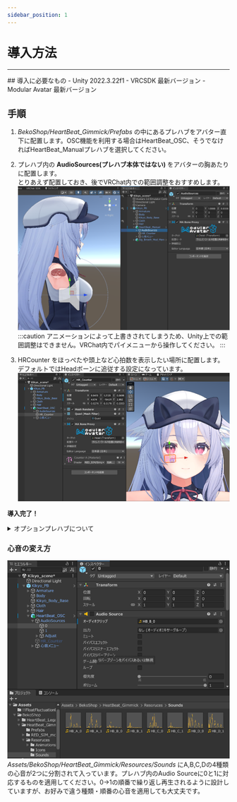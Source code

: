 ```yaml
---
sidebar_position: 1
---
```


# 導入方法
<hr/>
## 導入に必要なもの
- Unity 2022.3.22f1
- VRCSDK 最新バージョン
- Modular Avatar 最新バージョン

## 手順
1. *BekoShop/HeartBeat_Gimmick/Prefabs* の中にあるプレハブをアバター直下に配置します。OSC機能を利用する場合はHeartBeat_OSC、そうでなければHeartBeat_Manualプレハブを選択してください。

1. プレハブ内の **AudioSources(プレハブ本体ではない)** をアバターの胸あたりに配置します。  
とりあえず配置しておき、後でVRChat内での範囲調整をおすすめします。
![音源の配置](contents\HBSetting_d.png)
:::caution
アニメーションによって上書きされてしまうため、Unity上での範囲調整はできません。VRChat内でパイメニューから操作してください。
:::

1. HRCounter をほっぺたや頭上など心拍数を表示したい場所に配置します。デフォルトではHeadボーンに追従する設定になっています。  
![心拍計の配置](contents\HBSetting_b.png)

**導入完了！**

<details>
<summary>オプションプレハブについて</summary>

:::tip
オプションプレハブは、一部機能を削除してパラメータ使用量を削減しています。  
よくわからない場合は通常プレハブを使用してください。
:::
- _NS (No Scaling)
    VRChat内での音源の範囲設定を廃したバージョンです。代わりにUnity上で設定が必要です。  
    `Audio Source` コンポーネントの最長距離(Max Distance)を設定し、その **2倍** の数値を `HBG/SoundRadius_Float` の初期値として設定してください。
    ![音源の設定](contents\HBSetting_e.png)

- _NM (No Manual)
    手動調整機能を削除したバージョンです。  
    OSC機能のみを利用し、手動調整機能は一切使用しないという方におすすめです。

- _NS_MS
    上記2つの機能を削減したバージョンです。  
    上級者向けです。


それぞれのパラメータ使用量は以下の通りです。
- Manual_NS: 11bit
- OSC_NM: 19bit
- OSC_NS: 20bit
- OSC_NS_MS: 11bit
</details>

### 心音の変え方
![心音の変え方](contents\HBSetting_c.png)  
*Assets/BekoShop/HeartBeat_Gimmick/Resources/Sounds* にA,B,C,Dの4種類の心音が2つに分割されて入っています。プレハブ内のAudio Sourceに0と1に対応するものを適用してください。0→1の順番で繰り返し再生されるように設計していますが、お好みで違う種類・順番の心音を適用しても大丈夫です。
